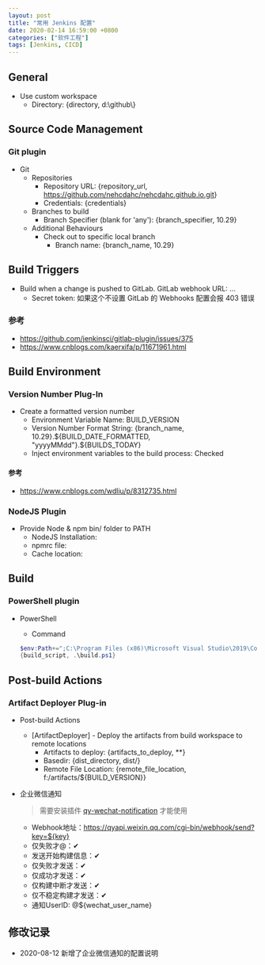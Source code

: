 ```yaml
---
layout: post
title: "常用 Jenkins 配置"
date: 2020-02-14 16:59:00 +0800
categories: ["软件工程"]
tags: [Jenkins, CICD]
---
```


## General

- Use custom workspace
  - Directory: {directory, d:\github\\}

## Source Code Management

### Git plugin

- Git
  - Repositories
    - Repository URL: {repository_url, <https://github.com/nehcdahc/nehcdahc.github.io.git>}
    - Credentials: {credentials}
  - Branches to build
    - Branch Specifier (blank for 'any'): {branch_specifier, 10.29}
  - Additional Behaviours
    - Check out to specific local branch
      - Branch name: {branch_name, 10.29}

## Build Triggers

- Build when a change is pushed to GitLab. GitLab webhook URL: ...
  - Secret token: 如果这个不设置 GitLab 的 Webhooks 配置会报 403 错误

### 参考

- <https://github.com/jenkinsci/gitlab-plugin/issues/375>
- <https://www.cnblogs.com/kaerxifa/p/11671961.html>

## Build Environment

### Version Number Plug-In

- Create a formatted version number
  - Environment Variable Name: BUILD_VERSION
  - Version Number Format String: {branch_name, 10.29}.${BUILD_DATE_FORMATTED, "yyyyMMdd"}.${BUILDS_TODAY}
  - Inject environment variables to the build process: Checked

#### 参考

- <https://www.cnblogs.com/wdliu/p/8312735.html>

### NodeJS Plugin

- Provide Node & npm bin/ folder to PATH
  - NodeJS Installation:
  - npmrc file:
  - Cache location:

## Build

### PowerShell plugin

- PowerShell
  - Command

  ```powershell
  $env:Path+=";C:\Program Files (x86)\Microsoft Visual Studio\2019\Community\MSBuild\Current\Bin"
  {build_script, .\build.ps1}
  ```

## Post-build Actions

### Artifact Deployer Plug-in

- Post-build Actions
  - [ArtifactDeployer] - Deploy the artifacts from build workspace to remote locations
    - Artifacts to deploy: {artifacts_to_deploy, \*\*}
    - Basedir: {dist_directory, dist/}
    - Remote File Location: {remote_file_location, f:/artifacts/\${BUILD_VERSION}}

- 企业微信通知

  > 需要安装插件 [qy-wechat-notification](https://mirrors.tuna.tsinghua.edu.cn/jenkins/plugins/qy-wechat-notification/) 才能使用

  - Webhook地址：<https://qyapi.weixin.qq.com/cgi-bin/webhook/send?key=${key}>
  - 仅失败才@：✔
  - 发送开始构建信息：✔
  - 仅失败才发送：✔
  - 仅成功才发送：✔
  - 仅构建中断才发送：✔
  - 仅不稳定构建才发送：✔
  - 通知UserID: @${wechat_user_name}

## 修改记录

- 2020-08-12 新增了企业微信通知的配置说明
